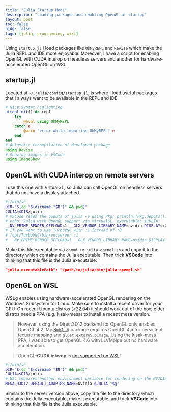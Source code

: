 ```yaml
---
title: "Julia Startup Mods"
description: "Loading packages and enabling OpenGL at startup"
layout: post
toc: false
hide: false
tags: [julia, programming, wiki]
---
```


Using `startup.jl` I load packages like `OhMyREPL` and `Revise` which make the Julia REPL and IDE more enjoyable.
Moreover, I have a script for enabling OpenGL with CUDA interop on headless servers and another for hardware-accelerated OpenGL on WSL.

## startup.jl
Located at `~/.julia/config/startup.jl`, is where I load useful packages that I always want to be available in the REPL and IDE.

```julia
# Nice Syntax higlighting
atreplinit() do repl
    try
        @eval using OhMyREPL
    catch e
        @warn "error while importing OhMyREPL" e
    end
end
# Automatic recompilation of developed package
using Revise
# Showing images in VSCode
using ImageShow
```

## OpenGL with CUDA interop on remote servers
I use this one with VirtualGL, so Julia can call OpenGL on headless servers that do not have a display attached.

```sh
#!/bin/sh
DIR="$(cd "$(dirname "$0")" && pwd)"
JULIA=$DIR/julia
# VSCode reads the ouputs of julia -e using Pkg; println.(Pkg.depots())
# echo "Julia with OpenGL support via VirtualGL, executable: $JULIA"
__NV_PRIME_RENDER_OFFLOAD=1 __GLX_VENDOR_LIBRARY_NAME=nvidia DISPLAY=:0 vglrun $JULIA "$@"
# If you want to use TurboVNC with :1 instead of :0
# /opt/TurboVNC/bin/vncserver :1
# __NV_PRIME_RENDER_OFFLOAD=1 __GLX_VENDOR_LIBRARY_NAME=nvidia DISPLAY=:1 vglrun $JULIA "$@"
```

Make this file executable via `chmod +x julia-opengl.sh` and copy it to the directory which contains the Julia executable.
Then trick **VSCode** into thinking that this file is the Julia executable:
```json
"julia.executablePath": "/path/to/julia/bin/julia-opengl.sh"
```

## OpenGL on WSL
WSLg enables using hardware-accelerated OpenGL rendering on the Windows Subsystem for Linux.
Make sure to install a recent driver for your GPU.
On recent Ubuntu distros (>22.04) it should work out of the box; older distros need a PPA (e.g. kisak-mesa) to install a recent mesa version.

> However, using the Direct3D12 backend for OpenGL only enables OpenGL 4.2.
> My [SciGL.jl](https://github.com/rwth-irt/SciGL.jl) package requires OpenGL 4.5 for persistent texture mapping and `glGetTextureSubImage`.
> Using the kisak-mesa PPA, I was able to get OpenGL 4.6 with LLVMpipe but no hardware acceleration. 

> OpenGL-**CUDA interop** is [not supported on WSL](https://docs.nvidia.com/cuda/wsl-user-guide/index.html#features-not-yet-supported)!


```sh
#!/bin/sh
DIR="$(cd "$(dirname "$0")" && pwd)"
JULIA=$DIR/julia
# WSL requires another environment variable for rendering on the NVIDIA GPU
MESA_D3D12_DEFAULT_ADAPTER_NAME=Nvidia $JULIA "$@"
```

Similar to the server version above, copy the file to the directory which contains the Julia executable, make it executable, and trick **VSCode** into thinking that this file is the Julia executable.